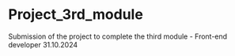 # Project_3rd_module
Submission of the project to complete the third module - Front-end developer 31.10.2024
